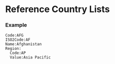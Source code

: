 # Reference Country Lists
### Example

```
Code:AFG
ISO2Code:AF
Name:Afghanistan
Region:
  Code:AP
  Value:Asia Pacific
```
